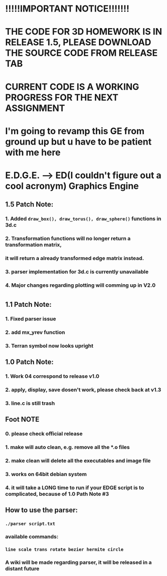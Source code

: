 # !!!!!IMPORTANT NOTICE!!!!!!!
# THE CODE FOR 3D HOMEWORK IS IN RELEASE 1.5, PLEASE DOWNLOAD THE SOURCE CODE FROM RELEASE TAB
# CURRENT CODE IS A WORKING PROGRESS FOR THE NEXT ASSIGNMENT
# I'm going to revamp this GE from ground up but u have to be patient with me here
# E.D.G.E. --> ED(I couldn't figure out a cool acronym) Graphics Engine

## 1.5 Patch Note:
### 1. Added ```draw_box(), draw_torus(), draw_sphere()``` functions in 3d.c
### 2. Transformation functions will no longer return a transformation matrix,
###    it will return a already transformed edge matrix instead.
### 3. parser implementation for 3d.c is currently unavailable
### 4. Major changes regarding plotting will comming up in V2.0
#
## 1.1 Patch Note:
### 1. Fixed parser issue
### 2. add mx_yrev function
### 3. Terran symbol now looks upright
## 1.0 Patch Note:
### 1. Work 04 correspond to release v1.0
### 2. apply, display, save dosen't work, please check back at v1.3
### 3. line.c is still trash
## Foot NOTE
### 0. please check official release
### 1. make will auto clean, e.g. remove all the *.o files
### 2. make clean will delete all the executables and image file
### 3. works on 64bit debian system 
### 4. it will take a LONG time to run if your EDGE script is to complicated, because of 1.0 Path Note #3
## How to use the parser:
### ```./parser script.txt```
### available commands:
### ```line scale trans rotate bezier hermite circle```
### A wiki will be made regarding parser, it will be released in a distant future
